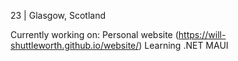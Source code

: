 23 | Glasgow, Scotland

Currently working on: 
Personal website (https://will-shuttleworth.github.io/website/)
Learning .NET MAUI
